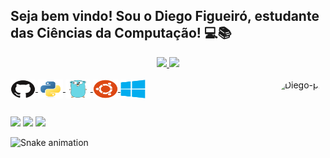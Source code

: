 ## Seja bem vindo! Sou o Diego Figueiró, estudante das Ciências da Computação!  💻📚

<div align="center">
  <a href="https://github.com/diego-figueiro">
  <img height="180em" src="https://github-readme-stats.vercel.app/api?username=diego-figueiro&show_icons=true&theme=cobalt&include_all_commits=true&count_private=true"/>
  <img height="180em" src="https://github-readme-stats.vercel.app/api/top-langs/?username=diego-figueiro&layout=compact&langs_count=7&theme=cobalt"/>
</div>
  
<div style="display: inline_block"><br>
 
  <img align="center" alt="Diego-Gh" height="30" width="40" src="https://github.com/devicons/devicon/blob/master/icons/github/github-original.svg">
  <img align="center" alt="Diego-Python" height="30" width="40" src="https://raw.githubusercontent.com/devicons/devicon/master/icons/python/python-original.svg">
  <img align="center" alt="Diego-Go" height="30" width="40" src="https://github.com/devicons/devicon/blob/master/icons/go/go-original.svg">
  <img align="center" alt="Diego-Ubuntu" height="30" width="40" src="https://github.com/devicons/devicon/blob/master/icons/ubuntu/ubuntu-plain.svg">
  <img align="center" alt="Diego-Windows" height="30" width="40" src="https://github.com/devicons/devicon/blob/master/icons/windows8/windows8-original.svg">
  <!--
  <img align="center" alt="Diego-Go" height="30" width="40" src="https://github.com/devicons/devicon/blob/master/icons/mysql/mysql-original.svg">
  <img align="center" alt="Diego-Js" height="30" width="40" src="https://raw.githubusercontent.com/devicons/devicon/master/icons/javascript/javascript-plain.svg">
  <img align="center" alt="Diego-CSS" height="30" width="40" src="https://raw.githubusercontent.com/devicons/devicon/master/icons/css3/css3-original.svg">
  <img align="center" alt="Diego-HTML" height="30" width="40" src="https://raw.githubusercontent.com/devicons/devicon/master/icons/html5/html5-original.svg">
  -->
  
  <img align="right" alt="Diego-pic" height="150" style="border-radius:50px;" src="https://media.discordapp.net/attachments/254300698093682688/910960297060229200/ezgif.com-gif-maker.gif">
</div>
  
  ##
 
<div> 
  <a href="https://www.linkedin.com/in/diegofigueiro" target="_blank"><img src="https://img.shields.io/badge/-LinkedIn-%230077B5?style=for-the-badge&logo=linkedin&logoColor=white" target="_blank"></a>
  <a href="https://wa.me/55061999916465" target="_blank"><img src="https://img.shields.io/badge/WhatsApp-25D366?style=for-the-badge&logo=whatsapp&logoColor=white" target="_blank"></a>
  <a href = "mailto:difigueiro@gmail.com"><img src="https://img.shields.io/badge/-Gmail-%23333?style=for-the-badge&logo=gmail&logoColor=white" target="_blank"></a>
  
 
  ![Snake animation](https://github.com/diego-figueiro/diego-figueiro/blob/output/github-contribution-grid-snake.svg)
 
</div>
